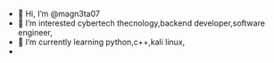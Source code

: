 - 👋 Hi, I’m @magn3ta07
- 👀 I’m interested cybertech thecnology,backend developer,software engineer,
- 🌱 I’m currently learning  python,c++,kali linux,
- 

<!---
magn3ta07/magn3ta07 is a ✨ special ✨ repository because its `README.md` (this file) appears on your GitHub profile.
You can click the Preview link to take a look at your changes.
--->
